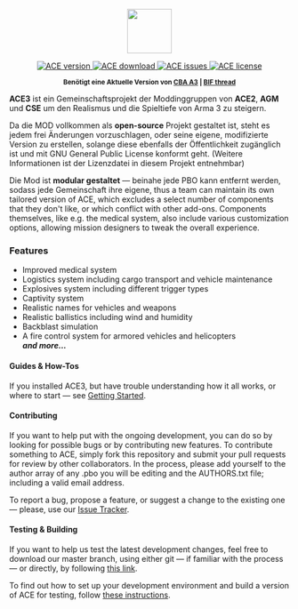 <p align="center">
    <img src="https://github.com/acemod/ACE3/blob/master/extras/assets/logo/black/ACE3-Logo.jpg" height="80" />
</p>
<p align="center">
    <a href="https://github.com/acemod/ACE3/releases">
        <img src="http://img.shields.io/badge/release-3.0-green.svg?style=flat" alt="ACE version">
    </a>
    <a href="#">
        <img src="http://img.shields.io/badge/download-22_MB-blue.svg?style=flat" alt="ACE download">
    </a>
    <a href="https://github.com/acemod/ACE3/issues">
        <img src="http://img.shields.io/github/issues/acemod/ACE3.svg?style=flat" alt="ACE issues">
    </a>
    <a href="https://github.com/acemod/ACE3/blob/master/LICENSE">
        <img src="http://img.shields.io/badge/license-GPLv2-red.svg?style=flat" alt="ACE license">
    </a>
</p>
<p align="center"><sup><strong>Benötigt eine Aktuelle Version von <a href="http://www.armaholic.com/page.php?id=18767">CBA A3</a> | <a href="#">BIF thread</a></strong></sup></p>

**ACE3** ist ein Gemeinschaftsprojekt der Moddinggruppen von **ACE2**, **AGM** und **CSE** um den Realismus und die Spieltiefe von Arma 3 zu steigern.

Da die MOD vollkommen als **open-source** Projekt gestaltet ist, steht es jedem frei Änderungen vorzuschlagen, oder seine eigene, modifizierte Version zu erstellen, solange diese ebenfalls der Öffentlichkeit zugänglich ist und mit GNU General Public License konformt geht. (Weitere Informationen ist der Lizenzdatei in diesem Projekt entnehmbar)

Die Mod ist  **modular gestaltet** — beinahe jede PBO kann entfernt werden, sodass jede Gemeinschaft ihre eigene, thus a team can maintain its own tailored version of ACE, which excludes a select number of components that they don't like, or which conflict with other add-ons. Components themselves, like e.g. the medical system, also include various customization options, allowing mission designers to tweak the overall experience.

### Features
*   Improved medical system
*   Logistics system including cargo transport and vehicle maintenance
*   Explosives system including different trigger types
*   Captivity system
*   Realistic names for vehicles and weapons
*   Realistic ballistics including wind and humidity
*   Backblast simulation
*   A fire control system for armored vehicles and helicopters  
    ***and more...***

#### Guides & How-Tos
If you installed ACE3, but have trouble understanding how it all works, or where to start — see [Getting Started](https://github.com/acemod/ACE3/blob/master/documentation/user/getting-started.md).

#### Contributing
If you want to help put with the ongoing development, you can do so by looking for possible bugs or by contributing new features. To contribute something to ACE, simply fork this repository and submit your pull requests for review by other collaborators. In the process, please add yourself to the author array of any .pbo you will be editing and the AUTHORS.txt file; including a valid email address.

To report a bug, propose a feature, or suggest a change to the existing one — please, use our [Issue Tracker](https://github.com/acemod/ACE3/issues).

#### Testing & Building
If you want to help us test the latest development changes, feel free to download our master branch, using either git — if familiar with the process — or directly, by following [this link](https://github.com/acemod/ACE3/archive/master.zip).

To find out how to set up your development environment and build a version of ACE for testing, follow [these instructions](https://github.com/acemod/ACE3/blob/master/documentation/development/setting-up-the-development-environment.md).
